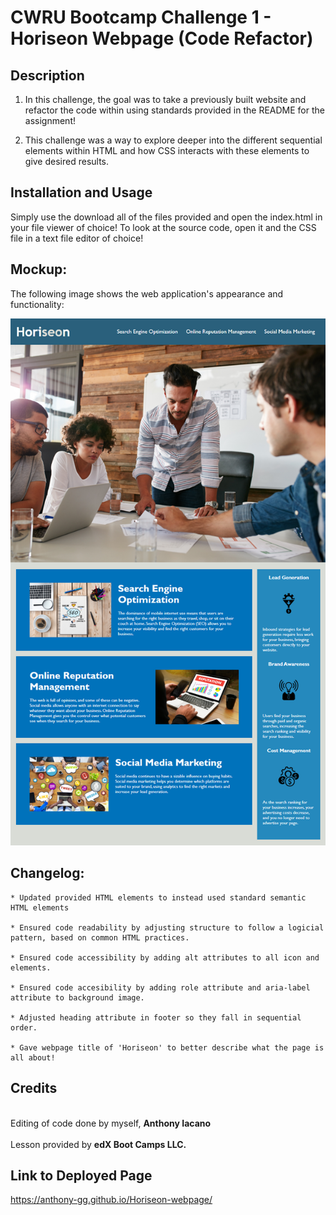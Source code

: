 # CWRU Bootcamp Challenge 1 - Horiseon Webpage (Code Refactor)

## Description

1. In this challenge, the goal was to take a previously built website and refactor the code within using standards provided in the README for the assignment!

2. This challenge was a way to explore deeper into the different sequential elements within HTML and how CSS interacts with these elements to give desired results.

## Installation and Usage

Simply use the download all of the files provided and open the index.html in your file viewer of choice!
To look at the source code, open it and the CSS file in a text file editor of choice!

## Mockup:
The following image shows the web application's appearance and functionality:

![alt text](./assets/01-html-css-git-homework-demo.png)

## Changelog:

```
* Updated provided HTML elements to instead used standard semantic HTML elements

* Ensured code readability by adjusting structure to follow a logicial pattern, based on common HTML practices.

* Ensured code accessibility by adding alt attributes to all icon and elements.

* Ensured code accesibility by adding role attribute and aria-label attribute to background image.

* Adjusted heading attribute in footer so they fall in sequential order.

* Gave webpage title of 'Horiseon' to better describe what the page is all about!
```

## Credits
<br>
 Editing of code done by myself, <b>Anthony Iacano</b>
 <br>
 <br>
 Lesson provided by <b>edX Boot Camps LLC.</b>

## Link to Deployed Page
 https://anthony-gg.github.io/Horiseon-webpage/



